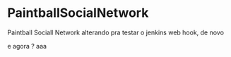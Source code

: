 # PaintballSocialNetwork
Paintball Sociall Network
alterando pra testar o jenkins web hook, de novo

e agora ?
aaa
